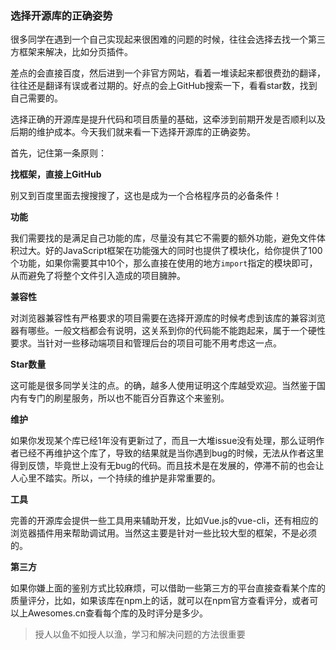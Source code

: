 ### 选择开源库的正确姿势

很多同学在遇到一个自己实现起来很困难的问题的时候，往往会选择去找一个第三方框架来解决，比如分页插件。

差点的会直接百度，然后进到一个非官方网站，看着一堆读起来都很费劲的翻译，往往还是翻译有误或者过期的。好点的会上GitHub搜索一下，看看star数，找到自己需要的。

选择正确的开源库是提升代码和项目质量的基础，这牵涉到前期开发是否顺利以及后期的维护成本。今天我们就来看一下选择开源库的正确姿势。

首先，记住第一条原则：

**找框架，直接上GitHub**

别又到百度里面去搜搜搜了，这也是成为一个合格程序员的必备条件！

**功能**

我们需要找的是满足自己功能的库，尽量没有其它不需要的额外功能，避免文件体积过大。好的JavaScript框架在功能强大的同时也提供了模块化，给你提供了100个功能，如果你需要其中10个，那么直接在使用的地方`import`指定的模块即可，从而避免了将整个文件引入造成的项目臃肿。

**兼容性**

对浏览器兼容性有严格要求的项目需要在选择开源库的时候考虑到该库的兼容浏览器有哪些。一般文档都会有说明，这关系到你的代码能不能跑起来，属于一个硬性要求。当针对一些移动端项目和管理后台的项目可能不用考虑这一点。

**Star数量**

这可能是很多同学关注的点。的确，越多人使用证明这个库越受欢迎。当然鉴于国内有专门的刷星服务，所以也不能百分百靠这个来鉴别。

**维护**

如果你发现某个库已经1年没有更新过了，而且一大堆issue没有处理，那么证明作者已经不再维护这个库了，导致的结果就是当你遇到bug的时候，无法从作者这里得到反馈，毕竟世上没有无bug的代码。而且技术是在发展的，停滞不前的也会让人心里不踏实。所以，一个持续的维护是非常重要的。

**工具**

完善的开源库会提供一些工具用来辅助开发，比如Vue.js的vue-cli，还有相应的浏览器插件用来帮助调试用。当然这主要是针对一些比较大型的框架，不是必须的。

**第三方**

如果你嫌上面的鉴别方式比较麻烦，可以借助一些第三方的平台直接查看某个库的质量评分，比如，如果该库在npm上的话，就可以在npm官方查看评分，或者可以上Awesomes.cn查看每个库的及时评分是多少。

>授人以鱼不如授人以渔，学习和解决问题的方法很重要